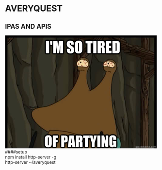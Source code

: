 # AVERYQUEST  
## IPAS AND APIS  
![alt tag](slurm.jpg)  
####setup    
npm install http-server -g    
http-server ~/averyquest  

